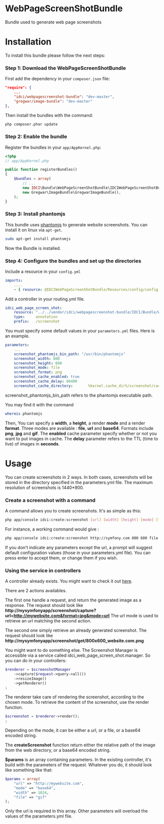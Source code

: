 WebPageScreenShotBundle
=======================

Bundle used to generate web page screenshots

Installation
============

To install this bundle please follow the next steps:

### Step 1: Download the WebPageScreenShotBundle

First add the dependency in your `composer.json` file:

```json
"require": {
    ...
    "idci/webpagescreenshot-bundle": "dev-master",
    "gregwar/image-bundle": "dev-master"
},
```

Then install the bundles with the command:

```sh
php composer.phar update
```

### Step 2: Enable the bundle

Register the bundles in your `app/AppKernel.php`:

```php
<?php
// app/AppKernel.php

public function registerBundles()
{
    $bundles = array(
        // ...
        new IDCI\Bundle\WebPageScreenShotBundle\IDCIWebPageScreenShotBundle(),
        new Gregwar\ImageBundle\GregwarImageBundle(),
    );
}
```

### Step 3: Install phantomjs

This bundle uses [phantomjs](http://phantomjs.org/ "phantomjs") to generate website screenshots. You can install it on linux via `apt-get`.

```sh
sudo apt-get install phantomjs
```

Now the Bundle is installed.

### Step 4: Configure the bundles and set up the directories

Include a resource in your `config.yml`

```yml
imports:
    ....
    - { resource: @IDCIWebPageScreenShotBundle/Resources/config/config.yml }
```

Add a controller in your routing.yml file.
```yml
idci_web_page_screen_shot:
    resource: "../../vendor/idci/webpagescreenshot-bundle/IDCI/Bundle/WebPageScreenShotBundle/Controller"
    type:     annotation
    prefix:   /screenshot
```

You must specify some default values in your `parameters.yml` files. Here is an example.

```yml
parameters:
    ...
    screenshot_phantomjs_bin_path: "/usr/bin/phantomjs"
    screenshot_width: 800
    screenshot_height: 600
    screenshot_mode: file
    screenshot_format: png
    screenshot_cache_enabled: true
    screenshot_cache_delay: 86400
    screenshot_cache_directory:       %kernel.cache_dir%/screenshot/cache/
```

screenshot_phantomjs_bin_path refers to the phantomjs executable path.

You may find it with the command

```sh
whereis phantomjs
```

Then, You can specify a **width**, a **height**, a render **mode** and a render **format**. Three modes are available : **file**, **url** and **base64**. Formats include **png**, **jpg** and **gif**.
The **enabled** cache parameter specify whether or not you want to put images in cache. The **delay** parameter refers to the TTL (time to live) of images in **seconds**.

Usage
=====

You can create screenshots in 2 ways. In both cases, screenshots will be stored in the directory specified in the parameters.yml file. The maximum resolution of screenshots is 1440*900.

### Create a screenshot with a command

A command allows you to create screenshots. It's as simple as this: 
```sh
php app/console idci:create:screenshot [url] [width] [height] [mode] [format]
```

For instance, a working command would give :
```sh
php app/console idci:create:screenshot http://symfony.com 800 600 file jpg
```

If you don't indicate any parameters except the url, a prompt will suggest default configuration values (those in your parameters.yml file). You can press enter to accept them, or change them if you wish.

### Using the service in controllers

A controller already exists. You might want to check it out [here](https://github.com/IDCI-Consulting/WebPageScreenShotBundle/blob/master/Controller/ApiController.php "api-controller").

There are 2 actions availables.

The first one handle a request, and return the generated image as a response.
The request should look like **http://mysymfonyapp/screenshot/capture?url=http://mywebsite.com&format=jpg&mode=url**
The url mode is used to retrieve an url matching the second action.

The second one simply retrieve an already generated screenshot.
The request should look like **http://mysymfonyapp/screenshot/get/800x600_website.com.png**

You might want to do something else. The Screenshot Manager is accessible via a service called idci_web_page_screen_shot.manager. So you can do in your controllers:

```php
$renderer = $screenshotManager
    ->capture($request->query->all())
    ->resizeImage()
    ->getRenderer()
;
```

The renderer take care of rendering the screenshot, according to the chosen mode. To retrieve the content of the screenshot, use the render function.
```php
$screenshot = $renderer->render();
;
```
Depending on the mode, it can be either a url, or a file, or a base64 encoded string.

The **createScreenshot** function return either the relative path of the image from the web directory, or a base64 encoded string.

**$params** is an array containing parameters. In the existing controller, it's build with the parameters of the request.
Whatever you do, it should look like something like that:

```php
$params = array(
    "url" => "http://mywebsite.com",
    "mode" => "base64",
    "width" => 1024,
    "file" => "gif"
);
```

Only the url is required in this array. Other parameters will overload the values of the parameters.yml file.